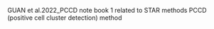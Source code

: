 
GUAN et al.2022_PCCD note book 1 related to STAR methods PCCD (positive cell cluster detection) method
